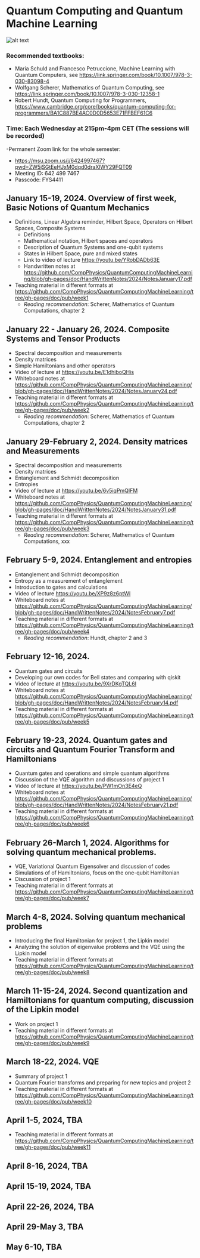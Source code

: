 # Quantum Computing and Quantum Machine Learning 

![alt text](https://github.com/CompPhysics/QuantumComputingMachineLearning/tree/gh-pages/doc/images/qc.png?raw=true)

### Recommended textbooks:
- Maria Schuld and Francesco Petruccione, Machine Learning with Quantum Computers, see https://link.springer.com/book/10.1007/978-3-030-83098-4
- Wolfgang Scherer, Mathematics of Quantum Computing, see https://link.springer.com/book/10.1007/978-3-030-12358-1
- Robert Hundt, Quantum Computing for Programmers, https://www.cambridge.org/core/books/quantum-computing-for-programmers/BA1C887BE4AC0D0D5653E71FFBEF61C6


### Time: Each Wednesday at 215pm-4pm CET (The sessions will be recorded)
-Permanent Zoom link for the whole semester:
 - https://msu.zoom.us/j/6424997467?pwd=ZW5jSGtEeHJxM0dqd0draXlWY29FQT09
 - Meeting ID: 642 499 7467
 - Passcode: FYS4411


## January 15-19, 2024. Overview of first week, Basic Notions of Quantum Mechanics
- Definitions, Linear Algebra reminder, Hilbert Space, Operators on Hilbert Spaces, Composite Systems
  - Definitions
  - Mathematical notation, Hilbert spaces and operators
  - Description of Quantum Systems and one-qubit systems 
  - States in Hilbert Space, pure and mixed states
  - Link to video of lecture https://youtu.be/YRobDADb63E
  - Handwritten notes at https://github.com/CompPhysics/QuantumComputingMachineLearning/blob/gh-pages/doc/HandWrittenNotes/2024/NotesJanuary17.pdf
- Teaching material in different formats at https://github.com/CompPhysics/QuantumComputingMachineLearning/tree/gh-pages/doc/pub/week1
  - _Reading recommendation_: Scherer, Mathematics of Quantum Computations, chapter 2

## January 22 - January 26, 2024. Composite Systems and Tensor Products
  - Spectral decomposition and measurements
  - Density matrices
  - Simple Hamiltonians and other operators
  - Video of lecture at https://youtu.be/E1dhiboQHis
  - Whiteboard notes at https://github.com/CompPhysics/QuantumComputingMachineLearning/blob/gh-pages/doc/HandWrittenNotes/2024/NotesJanuary24.pdf
- Teaching material in different formats at https://github.com/CompPhysics/QuantumComputingMachineLearning/tree/gh-pages/doc/pub/week2  
  - _Reading recommendation_: Scherer, Mathematics of Quantum Computations, chapter 2

## January 29-February 2, 2024. Density matrices and Measurements
  - Spectral decomposition and measurements
  - Density matrices
  - Entanglement and Schmidt decomposition
  - Entropies
  - Video of lecture at https://youtu.be/6v5iqPmQIFM
  - Whiteboard notes at https://github.com/CompPhysics/QuantumComputingMachineLearning/blob/gh-pages/doc/HandWrittenNotes/2024/NotesJanuary31.pdf  
- Teaching material in different formats at https://github.com/CompPhysics/QuantumComputingMachineLearning/tree/gh-pages/doc/pub/week3  
  - _Reading recommendation_: Scherer, Mathematics of Quantum Computations, xxx

## February 5-9, 2024. Entanglement and entropies
  - Entanglement and Schmidt decomposition 
  - Entropy as a measurement of entanglement
  - Introduction to gates and calculations
  - Video of lecture https://youtu.be/XP9z8z6ptWI
  - Whiteboard notes at https://github.com/CompPhysics/QuantumComputingMachineLearning/blob/gh-pages/doc/HandWrittenNotes/2024/NotesFebruary7.pdf
- Teaching material in different formats at https://github.com/CompPhysics/QuantumComputingMachineLearning/tree/gh-pages/doc/pub/week4  
  - _Reading recommendation_: Hundt, chapter 2 and 3

## February 12-16, 2024. 
  - Quantum gates and circuits
  - Developing our own codes for Bell states and comparing with qiskit
  - Video of lecture at https://youtu.be/9XrDKgTQL6I
  - Whiteboard notes at https://github.com/CompPhysics/QuantumComputingMachineLearning/blob/gh-pages/doc/HandWrittenNotes/2024/NotesFebruary14.pdf
- Teaching material in different formats at https://github.com/CompPhysics/QuantumComputingMachineLearning/tree/gh-pages/doc/pub/week5  


## February 19-23, 2024. Quantum gates and circuits and Quantum Fourier Transform and Hamiltonians
  - Quantum gates and operations and simple quantum algorithms
  - Discussion of the VQE algorithm and discussions of project 1
  - Video of lecture at https://youtu.be/PW1mOn3E4eQ
  - Whiteboard	notes at https://github.com/CompPhysics/QuantumComputingMachineLearning/blob/gh-pages/doc/HandWrittenNotes/2024/NotesFebruary21.pdf
- Teaching material in different formats at https://github.com/CompPhysics/QuantumComputingMachineLearning/tree/gh-pages/doc/pub/week6

##  February 26-March 1, 2024. Algorithms for solving quantum mechanical problems.
  - VQE, Variational Quantum Eigensolver and discussion of codes
  - Simulations of  of Hamiltonians, focus on the one-qubit Hamiltonian
  - Discussion of project 1
- Teaching material in different formats at https://github.com/CompPhysics/QuantumComputingMachineLearning/tree/gh-pages/doc/pub/week7


##  March 4-8, 2024. Solving quantum mechanical problems
  - Introducing the final Hamiltonian for project 1, the Lipkin model
  - Analyzing the solution of eigenvalue problems and the VQE using the Lipkin model
- Teaching material in different formats at https://github.com/CompPhysics/QuantumComputingMachineLearning/tree/gh-pages/doc/pub/week8


## March 11-15-24, 2024. Second quantization and Hamiltonians for quantum computing, discussion of the Lipkin model
  - Work on project 1
- Teaching material in different formats at https://github.com/CompPhysics/QuantumComputingMachineLearning/tree/gh-pages/doc/pub/week9

## March 18-22, 2024. VQE 
  - Summary of project 1
  - Quantum Fourier transforms and preparing for new topics and project 2
- Teaching material in different formats at https://github.com/CompPhysics/QuantumComputingMachineLearning/tree/gh-pages/doc/pub/week10


## April 1-5, 2024, TBA
- Teaching material in different formats at https://github.com/CompPhysics/QuantumComputingMachineLearning/tree/gh-pages/doc/pub/week11

## April 8-16, 2024, TBA

## April 15-19, 2024, TBA

## April 22-26, 2024, TBA
## April 29-May 3, TBA
## May 6-10, TBA



